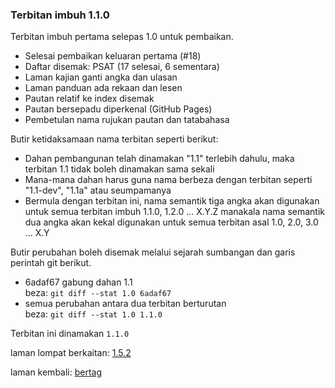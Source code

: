 ---
---

### Terbitan imbuh 1.1.0

Terbitan imbuh pertama selepas 1.0 untuk pembaikan.

- Selesai pembaikan keluaran pertama (#18)
- Daftar disemak: PSAT (17 selesai, 6 sementara)
- Laman kajian ganti angka dan ulasan
- Laman panduan ada rekaan dan lesen
- Pautan relatif ke index disemak
- Pautan bersepadu diperkenal (GitHub Pages)
- Pembetulan nama rujukan pautan dan tatabahasa

Butir ketidaksamaan nama terbitan seperti berikut:

- Dahan pembangunan telah dinamakan "1.1" terlebih dahulu,
maka terbitan 1.1 tidak boleh dinamakan sama sekali
- Mana-mana dahan harus guna nama berbeza dengan terbitan
seperti "1.1-dev", "1.1a" atau seumpamanya
- Bermula dengan terbitan ini, nama semantik tiga angka
akan digunakan untuk semua terbitan imbuh 1.1.0, 1.2.0
... X.Y.Z manakala nama semantik dua angka akan kekal
digunakan untuk semua terbitan asal 1.0, 2.0, 3.0 ... X.Y

Butir perubahan boleh disemak melalui sejarah sumbangan
dan garis perintah git berikut.

- 6adaf67 gabung dahan 1.1  
beza: `git diff --stat 1.0 6adaf67`
- semua perubahan antara dua terbitan berturutan  
beza: `git diff --stat 1.0 1.1.0`

Terbitan ini dinamakan `1.1.0`

laman lompat berkaitan: [1.5.2][1]

laman kembali: [bertag][0]

  [0]: ../bertag.md
  [1]: 1.5.2.md
